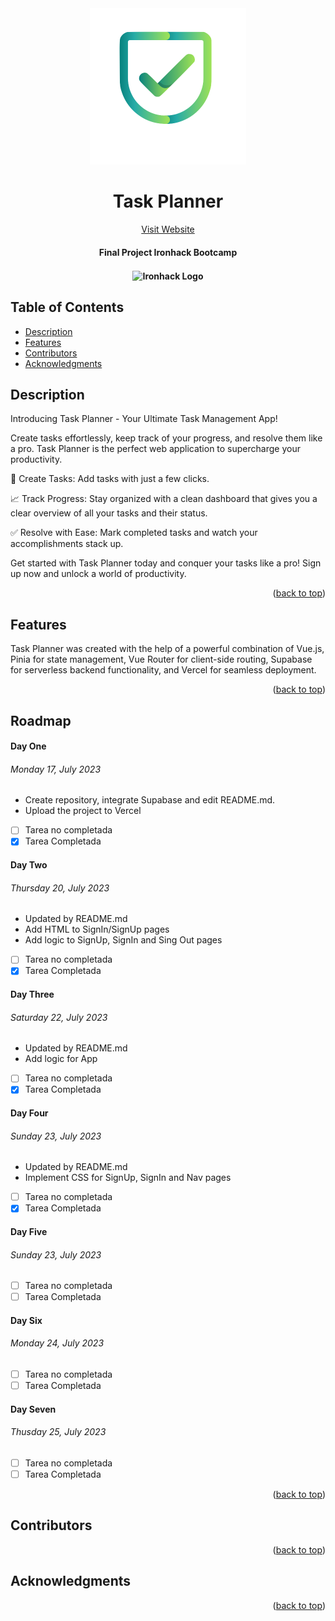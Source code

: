 <div align="center">
<img alt="Final Project Website" title="website" src="/assets/Task Planner.png" width="250">
<h1 align="center">Task Planner </h1>
<a align="center" href="https://final-project-romy-ver.vercel.app/auth/login">Visit Website</a>

<h4 align="center">
  Final Project Ironhack Bootcamp
<h4>
<p align="center">
<img align="center" src="https://globalm.io/wp-content/uploads/2021/10/Ironhack-300x300.png" alt="Ironhack Logo" width="70">
</div>


## Table of Contents

- [Description](#description)
- [Features](#features)
- [Contributors](#contributors)
- [Acknowledgments](#acknowledgments)


## Description

Introducing Task Planner - Your Ultimate Task Management App!

Create tasks effortlessly, keep track of your progress, and resolve them like a pro. Task Planner is the perfect web application to supercharge your productivity.

🚀 Create Tasks: Add tasks with just a few clicks. 

📈 Track Progress: Stay organized with a clean dashboard that gives you a clear overview of all your tasks and their status.

✅ Resolve with Ease: Mark completed tasks and watch your accomplishments stack up.

Get started with Task Planner today and conquer your tasks like a pro! Sign up now and unlock a world of productivity.

<p align="right">(<a href="#readme-top">back to top</a>)</p>

## Features

Task Planner was created with the help of a powerful combination of Vue.js, Pinia for state management, Vue Router for client-side routing, Supabase for serverless backend functionality, and Vercel for seamless deployment.

<p align="right">(<a href="#readme-top">back to top</a>)</p>

## Roadmap

#### Day One

###### Monday 17, July 2023 

* Create repository, integrate Supabase and edit README.md. 
* Upload the project to Vercel

- [ ] Tarea no completada
- [x] Tarea Completada

#### Day Two

###### Thursday 20, July 2023 

* Updated by README.md
* Add HTML to SignIn/SignUp pages
* Add logic to SignUp, SignIn and Sing Out pages

- [ ] Tarea no completada
- [x] Tarea Completada

#### Day Three

###### Saturday 22, July 2023 

* Updated by README.md
* Add logic for App

- [ ] Tarea no completada
- [x] Tarea Completada

#### Day Four

###### Sunday 23, July 2023 

* Updated by README.md
* Implement CSS for SignUp, SignIn and Nav pages

- [ ] Tarea no completada
- [x] Tarea Completada

#### Day Five

###### Sunday 23, July 2023 

- [ ] Tarea no completada
- [ ] Tarea Completada

#### Day Six

###### Monday 24, July 2023 

- [ ] Tarea no completada
- [ ] Tarea Completada

#### Day Seven

###### Thusday 25, July 2023 

- [ ] Tarea no completada
- [ ] Tarea Completada

<p align="right">(<a href="#readme-top">back to top</a>)</p>


## Contributors



<p align="right">(<a href="#readme-top">back to top</a>)</p>

## Acknowledgments

<p align="right">(<a href="#readme-top">back to top</a>)</p>

